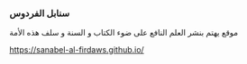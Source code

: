

### سنابل الفردوس
موقع يهتم بنشر العلم النافع على ضوء الكتاب و السنة و سلف هذه الأمة



https://sanabel-al-firdaws.github.io/
